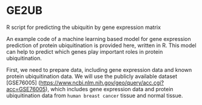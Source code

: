 # GE2UB

R script for predicting the ubiquitin by gene expression matrix


An example code of a machine learning based model for gene expression prediction of protein ubiquitination is provided here, written in R. This model can help to predict which genes play important roles in protein ubiquitination.

First, we need to prepare data, including gene expression data and known protein ubiquitination data. We will use the publicly available dataset [GSE76005]
(https://www.ncbi.nlm.nih.gov/geo/query/acc.cgi?acc=GSE76005), which includes gene expression data and protein ubiquitination data from `human breast cancer` tissue and normal tissue.
